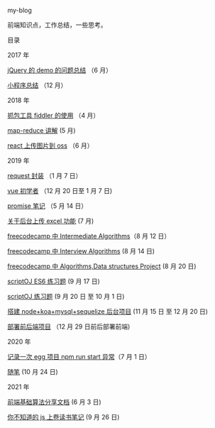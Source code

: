 my-blog

前端知识点，工作总结，一些思考。

目录

2017 年

[jQuery 的 demo 的问题总结](https://github.com/tang-yue/my-blog/blob/master/pages/2017/jQuery-demo-problem.md) （6 月）

[小程序总结](https://github.com/tang-yue/my-blog/blob/master/pages/2017/weChat-small-program-development.md) （12 月）

2018 年

[抓包工具 fiddler 的使用](https://github.com/tang-yue/my-blog/blob/master/pages/2018/fiddler-course.md) （4 月）

[map-reduce 讲解](https://github.com/tang-yue/my-blog/blob/master/pages/2018/map-reduce.md) (5 月)

[react 上传图片到 oss](https://github.com/tang-yue/my-blog/blob/master/pages/2018/react-oss-upload.md) （6 月）

2019 年

[request 封装](https://github.com/tang-yue/my-blog/blob/master/pages/2019/request.md) （1 月 7 日）

[vue 初学者](https://github.com/tang-yue/my-blog/blob/master/pages/2019/vue-beginner.md) （12 月 20 日至 1 月 7 日)

[promise 笔记](https://github.com/tang-yue/my-blog/blob/master/pages/2019/promise-note.md) （5 月 14 日）

[关于后台上传 excel 功能](https://github.com/tang-yue/my-blog/blob/master/pages/2019/work-import-excel.md) (7 月)

[freecodecamp 中 Intermediate Algorithms](https://github.com/tang-yue/my-blog/blob/master/pages/2019/freecodecamp/freecodecamp-intermediate-algorithms.md)（8 月 12 日）

[freecodecamp 中 Interview Algorithms](https://github.com/tang-yue/my-blog/blob/master/pages/2019/freecodecamp/freecodecamp-interview-algorithms.md) (8 月 14 日)

[freecodecamp 中 Algorithms,Data structures Project](https://github.com/tang-yue/my-blog/blob/master/pages/2019/freecodecamp/AlgorithmsAndDataStructures.md) (8 月 20 日)

[scriptOJ ES6 练习题](https://github.com/tang-yue/my-blog/blob/master/pages/2019/scriptoj/scriptoj-es6.md) (9 月 17 日)

[scriptOJ 练习题](https://github.com/tang-yue/my-blog/blob/master/pages/2019/scriptoj/scriptoj.md) (9 月 20 日 至 10 月 1 日)

[搭建 node+koa+mysql+sequelize 后台项目](https://github.com/tang-yue/simple-node-koa-mysql-sequelize) (11 月 15 日 至 12 月 20 日)

[部署前后端项目](https://github.com/tang-yue/my-blog/blob/master/notes/node/deploy.md) （12 月 29 日前后部署前端)

2020 年

[记录一次 egg 项目 npm run start 异常](https://github.com/tang-yue/my-blog/blob/master/pages/2020/startError.md)（7 月 1 日）

[随笔](https://github.com/tang-yue/my-blog/blob/master/thinking/2020/10-23.md) (10 月 24 日)

2021 年

[前端基础算法分享文档](https://github.com/tang-yue/my-blog/blob/master/pages/2021/shareAlgorithm-note.md) (6 月 3 日)

[你不知道的 js 上卷读书笔记](https://github.com/tang-yue/my-blog/blob/master/pages/2021/you_dont_know_js1.md) (9 月 26 日)
